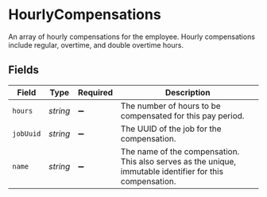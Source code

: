 # HourlyCompensations

An array of hourly compensations for the employee. Hourly compensations include regular, overtime, and double overtime hours.


## Fields

| Field                                                                                                     | Type                                                                                                      | Required                                                                                                  | Description                                                                                               |
| --------------------------------------------------------------------------------------------------------- | --------------------------------------------------------------------------------------------------------- | --------------------------------------------------------------------------------------------------------- | --------------------------------------------------------------------------------------------------------- |
| `hours`                                                                                                   | *string*                                                                                                  | :heavy_minus_sign:                                                                                        | The number of hours to be compensated for this pay period.                                                |
| `jobUuid`                                                                                                 | *string*                                                                                                  | :heavy_minus_sign:                                                                                        | The UUID of the job for the compensation.                                                                 |
| `name`                                                                                                    | *string*                                                                                                  | :heavy_minus_sign:                                                                                        | The name of the compensation. This also serves as the unique, immutable identifier for this compensation. |